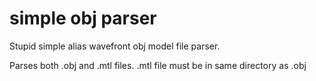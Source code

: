# simple obj parser
Stupid simple alias wavefront obj model file parser.

Parses both .obj and .mtl files.
.mtl file must be in same directory as .obj

